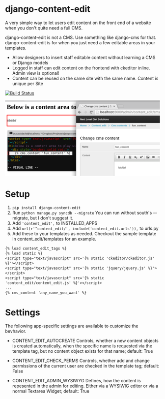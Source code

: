 django-content-edit
===================

A very simple way to let users edit content on the front end of a website when you don't quite need a full CMS.

django-content-edit is not a CMS. Use something like django-cms for that. django-content-edit is for when you 
just need a few editable areas in your templates.

- Allow designers to insert staff editable content without learning a CMS or Django models
- Logged in staff can edit content on the frontend with ckeditor inline. Admin view is optional!
- Content can be reused on the same site with the same name. Content is unique per Site

[![Build Status](https://travis-ci.org/burke-software/django-content-edit.png?branch=master)](https://travis-ci.org/burke-software/django-content-edit)

![ScreenShot](/images/screen.png)

# Setup

1. `pip install django-content-edit`
1. Run `python manage.py syncdb --migrate` You can run without south's --migrate, but I don't suggest it.
1. Add `'content_edit',` to INSTALLED_APPS
1. Add `url(r'^content_edit/', include('content_edit.urls')),` to urls.py
1. Add these to your templates as needed. Checkout the sample template in content_edit/templates for an example.

```
{% load content_edit_tags %}
{% load static %}
<script type="text/javascript" src='{% static 'ckeditor/ckeditor.js' %}'></script>
<script type="text/javascript" src='{% static 'jquery/jquery.js' %}'></script>
<script type="text/javascript" src='{% static 'content_edit/content_edit.js' %}'></script>
...
{% cms_content 'any_name_you_want' %}
```

# Settings

The following app-specific settings are available to customize the bevhavior.

- CONTENT_EDIT_AUTOCREATE
Controls, whether a new content objects is created automatically, when the specific name is requested via the template tag, but no content object exists for that name; default: True

- CONTENT_EDIT_CHECK_PERMS
Controls, whether add and change permissions of the current user are checked in the template tag; default: False

- CONTENT_EDIT_ADMIN_WYSIWYG
Defines, how the content is repesented in the admin for editing. Either via a WYSIWIG editor or via a normal Textarea Widget; default: True
